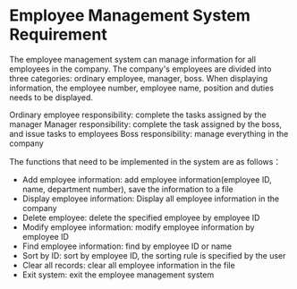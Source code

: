 # Employee Management System Requirement

The employee management system can manage information for all employees in the company.
The company's employees are divided into three categories: ordinary employee, manager, boss. When displaying information, the employee number, employee name, position and duties needs to be displayed.

Ordinary employee responsibility: complete the tasks assigned by the manager
Manager responsibility: complete the task assigned by the boss, and issue tasks to employees
Boss responsibility: manage everything in the company

The functions that need to be implemented in the system are as follows：
- Add employee information:  add employee information(employee ID, name, department number), save the information to a file
- Display employee information: Display all employee information in the company
- Delete employee: delete the specified employee by employee ID
- Modify employee information: modify employee information by employee ID
- Find employee information: find by employee ID or name
- Sort by ID: sort by employee ID, the sorting rule is specified by the user
- Clear all records: clear all employee information in the file 
- Exit system: exit the employee management system 
